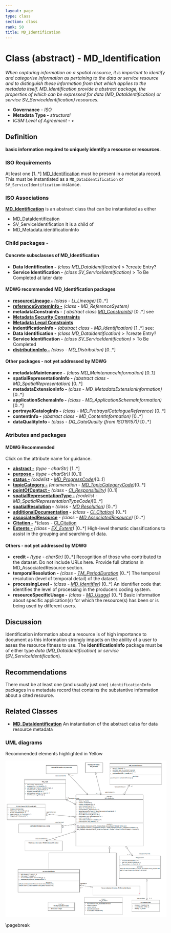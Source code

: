 ```yaml
---
layout: page
type: class
section: class
rank: 50
title: MD_Identification
---
```

#  Class (abstract) - MD_Identification
*When capturing information on a spatial resource, it is important to identify and categorise information as pertaining to the data or service resource and to distinguish these information from that which applies to the metadata itself. MD_Identification provide a abstract package, the properties of which can be expressed for data (MD_DataIdentification) or service SV_ServiceIdentification) resources.*

- **Governance** -  *ISO*
- **Metadata Type -** *structural*
- *ICSM Level of Agreement* - ⭑

## Definition

**basic information required to uniquely identify a resource or resources.**

### ISO Requirements
At least one [1..\*] [MD_Identification](http://wiki.esipfed.org/index.php/MD_Identification)  must be present in a metadata record. This must be instantiated as a `MD_DataIdentification` or `SV_ServiceIdentification` instance.

### ISO Associations

**[MD_Identification](http://wiki.esipfed.org/index.php/MD_Identification)** is an abstract class that can be instantiated as either

- MD_DataIdentification
- SV_ServiceIdentification
It is a child of 
- MD_Metadata.identificationInfo

### Child packages  -

#### Concrete subsclasses of MD_Identification

- **Data Identification -** *(class MD_DataIdentification)* > ?create Entry?
- **Service Identification -** *(class SV_ServiceIdentification)* > To Be Completed at later date

#### MDWG recommended MD_Identification packages

- **[resourceLineage -](./ResourceLineage)** *(class - Li_Lineage)* [0..\*]
- **[referenceSystemInfo -](https://www.loomio.org/d/4SliNjWE/md_metadata-md_referencesystem-definition)** *(class - MD_ReferenceSystem)*
- **metadataConstraints -** *( abstract class [MD_Constraints](./class-md_constraints))* [0..\*] see
- **[Metadata Security Constraints](./MetadataSecurityConstraints)**
- **[Metadata Legal Constraints](./MetadataLegalConstraints)** 
-  **indentificationInfo -** *(abstract class - MD_Identification)* [1..\*] see:
- **Data Identification -** *(class MD_DataIdentification)* > ?create Entry?
- **Service Identification -** *(class SV_ServiceIdentification)* > To Be Completed
- **[distributionInfo -](./DistributionInfo)** *(class - MD_Distribution)* [0..\*]

#### Other packages - not yet addressed by MDWG

- **metadataMaintenance -** *(class MD_MaintenanceInformation)* [0..1]
- **spatialRepresentationInfo -** *(abstract class - MD_SpatialRepresentation)* [0..\*]
- **metadataExtensionInfo -** *(class - MD_MetadataExtensionInformation)* [0..\*]
- **applicationSchemaInfo -** *(class - MD_ApplicationSchemaInformation)* [0..\*]
- **portrayalCatalogInfo -** *(class - MD_ProtrayalCatalogueReference)* [0..\*]
- **contentInfo -** *(abstract class - MD_ContentInformation)* [0..\*]
- **dataQualityInfo -** *(class - DQ_DataQuality (from ISO19157))* [0..\*]

### Atributes and packages

#### MDWG Recommended

Click on the attribute name for guidance.

- **[abstract -](./Abstract)** *(type - charStr)* [1..\*] 
- **[purpose -](./Purpose)** *(type - charStr))* [0..1] 
- **[status -](./Status)** *(codelist - [MD_ProgressCode](http://wiki.esipfed.org/index.php/ISO_19115_and_19115-2_CodeList_Dictionaries#MD_ProgressCode))*[0..1]
- **[topicCategory -](./TopicCategory)** *(enumeration - [MD_TopicCategoryCode](http://wiki.esipfed.org/index.php/ISO_19115_and_19115-2_CodeList_Dictionaries#MD_TopicCategoryCode))*[0..\*]
- **[pointOfContact -](./PointOfContact)** *(class -  [CI_Responsibility](./class-CI_Responsibility))* [0..1]
- **[spatialRepresentationType -](./SpatialRepresentationType)** *(codelist - MD_SpatialRepresentationTypeCode)*[0..\*]
- **[spatialResolution](./SpatialResolution) -**  *(class - [MD Resolution](http://wiki.esipfed.org/index.php/MD_Resolution))* [0..\*] 
- **[additionalDocumentation](./AdditionalDocs) -**  *(class - [CI_Citation](./class-CI_Citation))* [0..\*] 
- **[associatedResource](./AssociatedResources) -**  *(class - [MD AssociatedResource](http://wiki.esipfed.org/index.php/MD_AssociatedResource))* [0..\*] 
- **[Citation -]()** *(class - [CI_Citation](./class-CI_Citation) 
- **[Extents -](./ResourceExtents)** *(class - [EX_Extent](http://wiki.esipfed.org/index.php/EX_Extent))* [0..\*]  High-level thematic classifications to assist in the grouping and searching of data.

#### Others - not yet addressed by MDWG

- **credit -** *(type - charStr)* [0..\*] Recognition of those who contributed to the dataset. Do not include URLs here. Provide full citations in MD_AssociatedResource section.
- **temporalResolution -** *(class - [TM_PeriodDuration](http://wiki.esipfed.org/index.php/TM_PeriodDuration)* [0..\*]   The temporal resolution (level of temporal detail) of the dataset.
- **processingLevel -** *(class - [MD_Identifier](./class-MD_Identifier))* [0..\*]   An identifier code that identifies the level of processing in the producers coding system.
- **resourceSpecificUsage -** *(class - [MD_Usage](http://wiki.esipfed.org/index.php/MD_Usage))* [0..\*] Basic information about specific application(s) for which the resource(s) has been or is being used by different users.



## Discussion

Identification information about a resource is of high importance to document as this information strongly impacts on the ability of a user to asses the resource fitness to use. The **identificationInfo** package must be of either type *data*  (*MD_DataIdentification*) or *service* (*SV_ServiceIdentification*).

## Recommendations 

There must be at least one (and usually just one) `identificationInfo` packages in a metadata record that contains the substantive  information about a cited resource.

## Related Classes

- **[MD_DataIdentification](./class-MD_DataIdentification)** An instantiation of the abstract calss for data resource metadata

### UML diagrams

Recommended elements highlighted in Yellow

![MD_Identification](../images/MD_IdentificationUML.png)

\pagebreak

